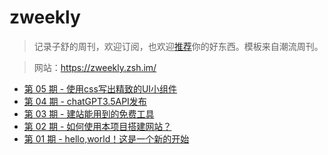 # zweekly

> 记录子舒的周刊，欢迎订阅，也欢迎[推荐](https://github.com/lovezsh/zweekly/issues/)你的好东西。模板来自潮流周刊。

 > 网站：https://zweekly.zsh.im/ 

* [第 05 期 - 使用css写出精致的UI小组件](https://zweekly.zsh.im/posts/05-使用css写出精致的UI小组件)
* [第 04 期 - chatGPT3.5API发布](https://zweekly.zsh.im/posts/04-chatGPT3.5API发布)
* [第 03 期 - 建站能用到的免费工具](https://zweekly.zsh.im/posts/03-建站能用到的免费工具)
* [第 02 期 - 如何使用本项目搭建网站？](https://zweekly.zsh.im/posts/02-如何使用本项目搭建网站？)
* [第 01 期 - hello,world！这是一个新的开始](https://zweekly.zsh.im/posts/01-hello,world！这是一个新的开始)
